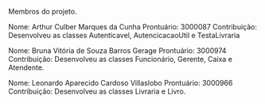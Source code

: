 Membros do projeto.

Nome: Arthur Culber Marques da Cunha
Prontuário: 3000087
Contribuição: Desenvolveu as classes Autenticavel, AutencicacaoUtil e TestaLivraria

Nome: Bruna Vitória de Souza Barros Gerage
Prontuário: 3000974
Contribuição: Desenvolveu as classes Funcionário, Gerente, Caixa e Atendente.

Nome: Leonardo Aparecido Cardoso Villaslobo
Prontuário: 3000966
Contribuição: Desenvolveu as classes Livraria e Livro.
